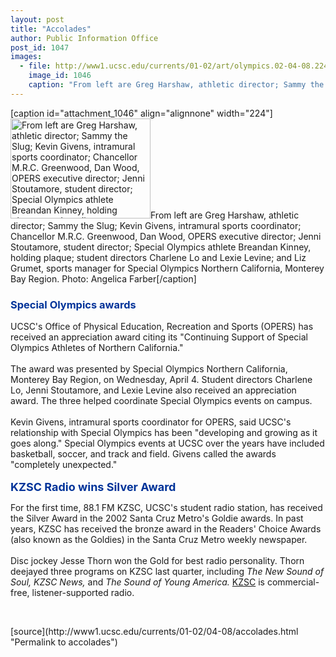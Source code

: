 ```yaml
---
layout: post
title: "Accolades"
author: Public Information Office
post_id: 1047
images:
  - file: http://www1.ucsc.edu/currents/01-02/art/olympics.02-04-08.224.jpg
    image_id: 1046
    caption: "From left are Greg Harshaw, athletic director; Sammy the Slug; Kevin Givens, intramural sports coordinator; Chancellor M.R.C. Greenwood, Dan Wood, OPERS executive director; Jenni Stoutamore, student director; Special Olympics athlete Breandan Kinney, holding plaque; student directors Charlene Lo and Lexie Levine; and Liz Grumet, sports manager for Special Olympics Northern California, Monterey Bay Region. Photo: Angelica Farber"
---
```


[caption id="attachment_1046" align="alignnone" width="224"]<a href="http://localhost/mysite/wp-content/uploads/2002/04/olympics.02-04-08.224.jpg"><img class="size-full wp-image-1046" src="http://localhost/mysite/wp-content/uploads/2002/04/olympics.02-04-08.224.jpg" alt="From left are Greg Harshaw, athletic director; Sammy the Slug; Kevin Givens, intramural sports coordinator; Chancellor M.R.C. Greenwood, Dan Wood, OPERS executive director; Jenni Stoutamore, student director; Special Olympics athlete Breandan Kinney, holding plaque; student directors Charlene Lo and Lexie Levine; and Liz Grumet, sports manager for Special Olympics Northern California, Monterey Bay Region. Photo: Angelica Farber" width="224" height="160" /></a>From left are Greg Harshaw, athletic director; Sammy the Slug; Kevin Givens, intramural sports coordinator; Chancellor M.R.C. Greenwood, Dan Wood, OPERS executive director; Jenni Stoutamore, student director; Special Olympics athlete Breandan Kinney, holding plaque; student directors Charlene Lo and Lexie Levine; and Liz Grumet, sports manager for Special Olympics Northern California, Monterey Bay Region. Photo: Angelica Farber[/caption]
<h3>
  <font color="#003399">Special Olympics awards</font>
</h3>UCSC's Office of Physical Education, Recreation and Sports (OPERS) has received an appreciation award citing its "Continuing Support of Special Olympics Athletes of Northern California."<br>
<br>
The award was presented by Special Olympics Northern California, Monterey Bay Region, on Wednesday, April 4. Student directors Charlene Lo, Jenni Stoutamore, and Lexie Levine also received an appreciation award. The three helped coordinate Special Olympics events on campus.<br>
<br>
Kevin Givens, intramural sports coordinator for OPERS, said UCSC's relationship with Special Olympics has been "developing and growing as it goes along." Special Olympics events at UCSC over the years have included basketball, soccer, and track and field. Givens called the awards "completely unexpected."<br>
<br>
<font color="#003399" size="4"><b>KZSC Radio wins Silver Award</b></font>
<p>
  For the first time, 88.1 FM KZSC, UCSC's student radio station, has received the Silver Award in the 2002 Santa Cruz Metro's Goldie awards. In past years, KZSC has received the bronze award in the Readers' Choice Awards (also known as the Goldies) in the Santa Cruz Metro weekly newspaper.<br>
  <br>
  Disc jockey Jesse Thorn won the Gold for best radio personality. Thorn deejayed three programs on KZSC last quarter, including <i>The New Sound of Soul, KZSC News,</i> and <i>The Sound of Young America.</i> <a href="http://kzsc.ucsc.edu/">KZSC</a> is commercial-free, listener-supported radio.
</p>
<p>

</p>
<p>
  <br>
  </p>
[source](http://www1.ucsc.edu/currents/01-02/04-08/accolades.html "Permalink to accolades")
